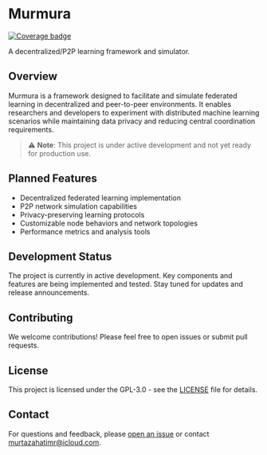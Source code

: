 # Murmura

[![Coverage badge](https://github.com/murtazahr/murmura/raw/python-coverage-comment-action-data/badge.svg)](https://github.com/murtazahr/murmura/tree/python-coverage-comment-action-data)

A decentralized/P2P learning framework and simulator.

## Overview

Murmura is a framework designed to facilitate and simulate federated learning in decentralized and peer-to-peer environments. It enables researchers and developers to experiment with distributed machine learning scenarios while maintaining data privacy and reducing central coordination requirements.

> ⚠️ **Note**: This project is under active development and not yet ready for production use.

## Planned Features

- Decentralized federated learning implementation
- P2P network simulation capabilities
- Privacy-preserving learning protocols
- Customizable node behaviors and network topologies
- Performance metrics and analysis tools

## Development Status

The project is currently in active development. Key components and features are being implemented and tested. Stay tuned for updates and release announcements.

## Contributing

We welcome contributions! Please feel free to open issues or submit pull requests.

## License

This project is licensed under the GPL-3.0 - see the [LICENSE](LICENSE) file for details.

## Contact

For questions and feedback, please [open an issue](https://github.com/murtazahr/murmura/issues) or contact murtazahatimr@icloud.com.
